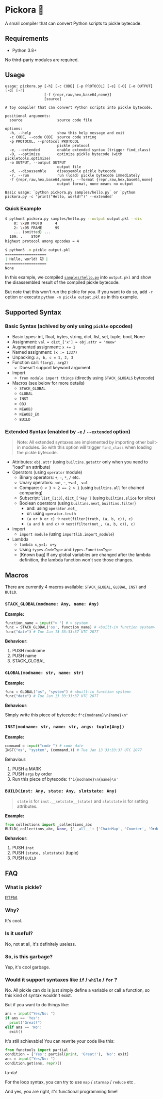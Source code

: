 # Pickora 🐰

A small compiler that can convert Python scripts to pickle bytecode. 

## Requirements

- Python 3.8+

No third-party modules are required.

## Usage

```
usage: pickora.py [-h] [-c CODE] [-p PROTOCOL] [-e] [-O] [-o OUTPUT] [-d] [-r]
                  [-f {repr,raw,hex,base64,none}]
                  [source]

A toy compiler that can convert Python scripts into pickle bytecode.

positional arguments:
  source                source code file

options:
  -h, --help            show this help message and exit
  -c CODE, --code CODE  source code string
  -p PROTOCOL, --protocol PROTOCOL
                        pickle protocol
  -e, --extended        enable extended syntax (trigger find_class)
  -O, --optimize        optimize pickle bytecode (with pickletools.optimize)
  -o OUTPUT, --output OUTPUT
                        output file
  -d, --disassemble     disassemble pickle bytecode
  -r, --run             run (load) pickle bytecode immediately
  -f {repr,raw,hex,base64,none}, --format {repr,raw,hex,base64,none}
                        output format, none means no output

Basic usage: `python pickora.py samples/hello.py` or `python pickora.py -c 'print("Hello, world!")' --extended`
```

### Quick Example

```sh
$ python3 pickora.py samples/hello.py --output output.pkl --dis
    0: \x80 PROTO      4
    2: \x95 FRAME      99
    ... (omitted) ...
  109: .    STOP
highest protocol among opcodes = 4

$ python3 -m pickle output.pkl
===================
| Hello, world! 🐱 |
===================
None
```

In this example, we compiled [`samples/hello.py`](./samples/hello.py) into `output.pkl` and show the disassembled result of the compiled pickle bytecode. 

But note that this won't run the pickle for you. If you want to do so, add `-r` option or execute `python -m pickle output.pkl` as in this example.

## Supported Syntax

### Basic Syntax (achived by only using `pickle` opcodes)
- Basic types: int, float, bytes, string, dict, list, set, tuple, bool, None
- Assignment: `val = dict_['x'] = obj.attr = 'meow'`
- Augmented assignment: `x += 1`
- Named assignment: `(x := 1337)`
- Unpacking: `a, b, c = 1, 2, 3`
- Function call: `f(arg1, arg2)`
  - Doesn't support keyword argument.
- Import
  - `from module import things` (directly using `STACK_GLOBALS` bytecode)
- Macros (see below for more details)
  - `STACK_GLOBAL`
  - `GLOBAL`
  - `INST`
  - `OBJ`
  - `NEWOBJ`
  - `NEWOBJ_EX`
  - `BUILD`


### Extended Syntax (enabled by `-e` / `--extended` option)
> Note: All extended syntaxes are implemented by importing other built-in modules. So with this option will trigger `find_class` when loading the pickle bytecode.

- Attributes: `obj.attr` (using `builtins.getattr` only when you need to "load" an attribute)
- Operators (using `operator` module)
  - Binary operators: `+`, `-`, `*`, `/` etc.
  - Unary operators: `not`, `~`, `+val`, `-val`
  - Compare: `0 < 3 > 2 == 2 > 1` (using `builtins.all` for chained comparing)
  - Subscript: `list_[1:3]`, `dict_['key']` (using `builtins.slice` for slice)
  - Boolean operators (using `builtins.next`, `builtins.filter`)
    - and: using `operator.not_`
    - or: using `operator.truth`
    - `(a or b or c)` -> `next(filter(truth, (a, b, c)), c)`
    - `(a and b and c)` -> `next(filter(not_, (a, b, c)), c)`
- Import
  - `import module` (using `importlib.import_module`)
- Lambda
  - `lambda x,y=1: x+y`
  - Using `types.CodeType` and `types.FunctionType`
  - [Known bug] If any global variables are changed after the lambda definition, the lambda function won't see those changes.


## Macros

There are currently 4 macros available: `STACK_GLOBAL`, `GLOBAL`, `INST` and `BUILD`.

### `STACK_GLOBAL(modname: Any, name: Any)`

**Example:**
```python
function_name = input("> ") # > system
func = STACK_GLOBAL('os', function_name) # <built-in function system>
func("date") # Tue Jan 13 33:33:37 UTC 2077
```

**Behaviour:**
1. PUSH modname
2. PUSH name
3. STACK_GLOBAL

### `GLOBAL(modname: str, name: str)`

**Example:**
```python
func = GLOBAL("os", "system") # <built-in function system>
func("date") # Tue Jan 13 33:33:37 UTC 2077
```

**Behaviour:**

Simply write this piece of bytecode: `f"c{modname}\n{name}\n"`

### `INST(modname: str, name: str, args: tuple[Any])`

**Example:**
```python
command = input("cmd> ") # cmd> date
INST("os", "system", (command,)) # Tue Jan 13 33:33:37 UTC 2077
```

Behaviour:
1. PUSH a MARK
2. PUSH `args` by order
3. Run this piece of bytecode: `f'i{modname}\n{name}\n'`

### `BUILD(inst: Any, state: Any, slotstate: Any)`

> `state` is for `inst.__setstate__(state)` and `slotstate` is for setting attributes.

**Example:**
```python
from collections import _collections_abc
BUILD(_collections_abc, None, {'__all__': ['ChainMap', 'Counter', 'OrderedDict']})
```

**Behaviour:**

1. PUSH `inst`
2. PUSH `(state, slotstate)` (tuple)
3. PUSH `BUILD`

## FAQ

### What is pickle?

[RTFM](https://docs.python.org/3/library/pickle.html).

### Why?

It's cool.

### Is it useful?

No, not at all, it's definitely useless.

### So, is this garbage?

Yep, it's cool garbage.

### Would it support syntaxes like `if` / `while` / `for` ?

No. All pickle can do is just simply define a variable or call a function, so this kind of syntax wouldn't exist.

But if you want to do things like:
```python
ans = input("Yes/No: ")
if ans == 'Yes':
  print("Great!")
elif ans == 'No':
  exit()
```
It's still achievable! You can rewrite your code like this:

```python
from functools import partial
condition = {'Yes': partial(print, 'Great!'), 'No': exit}
ans = input("Yes/No: ")
condition.get(ans, repr)()
```
ta-da!

For the loop syntax, you can try to use `map` / `starmap` /  `reduce` etc .

And yes, you are right, it's functional programming time!

